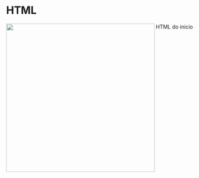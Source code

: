 # HTML
HTML do inicio
<img width="400px" align="left" src="https://github-readme-stats.vercel.app/api/top-langs/?username=ThayzGardini&hide=html&layout=compact&theme=buefy" />  
